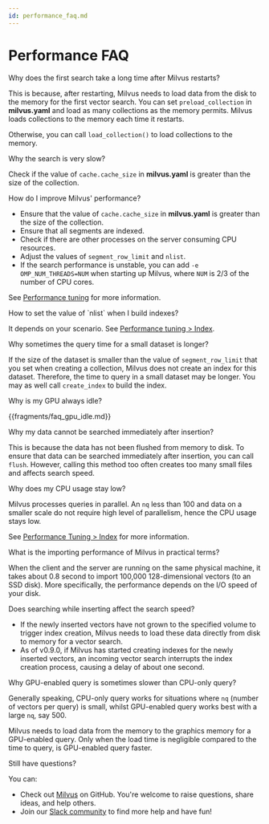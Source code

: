 ```yaml
---
id: performance_faq.md
---
```


# Performance FAQ

<div class="faq-header" id="1">Why does the first search take a long time after Milvus restarts?</div>

This is because, after restarting, Milvus needs to load data from the disk to the memory for the first vector search. You can set `preload_collection` in **milvus.yaml** and load as many collections as the memory permits. Milvus loads collections to the memory each time it restarts. 

Otherwise, you can call `load_collection()` to load collections to the memory.

<div class="faq-header" id="2">Why the search is very slow?</div>

Check if the value of `cache.cache_size` in **milvus.yaml** is greater than the size of the collection.

<div class="faq-header" id="3">How do I improve Milvus' performance?</div>

- Ensure that the value of `cache.cache_size` in **milvus.yaml** is greater than the size of the collection.
- Ensure that all segments are indexed. 
- Check if there are other processes on the server consuming CPU resources.
- Adjust the values of `segment_row_limit` and `nlist`.
- If the search performance is unstable, you can add `-e OMP_NUM_THREADS=NUM` when starting up Milvus, where `NUM` is 2/3 of the number of CPU cores. 

See [Performance tuning](tuning.md) for more information. 

<div class="faq-header" id="4">How to set the value of `nlist` when I build indexes?</div>

It depends on your scenario. See [Performance tuning > Index](tuning.md#Index).

<div class="faq-header" id="5">Why sometimes the query time for a small dataset is longer?</div>

If the size of the dataset is smaller than the value of `segment_row_limit` that you set when creating a collection, Milvus does not create an index for this dataset. Therefore, the time to query in a small dataset may be longer. You may as well call `create_index` to build the index.


<div class="faq-header" id="6">Why is my GPU always idle?</div>

{{fragments/faq_gpu_idle.md}}

<div class="faq-header" id="7">Why my data cannot be searched immediately after insertion?</div>

This is because the data has not been flushed from memory to disk. To ensure that data can be searched immediately after insertion, you can call `flush`. However, calling this method too often creates too many small files and affects search speed.

<div class="faq-header" id="8">Why does my CPU usage stay low?</div>

Milvus processes queries in parallel. An `nq` less than 100 and data on a smaller scale do not require high level of parallelism, hence the CPU usage stays low.


See [Performance Tuning > Index](tuning.md#Index) for more information.

<div class="faq-header" id="9">What is the importing performance of Milvus in practical terms?</div>

When the client and the server are running on the same physical machine, it takes about 0.8 second to import 100,000 128-dimensional vectors (to an SSD disk). More specifically, the performance depends on the I/O speed of your disk.

<div class="faq-header" id="10">Does searching while inserting affect the search speed?</div>

- If the newly inserted vectors have not grown to the specified volume to trigger index creation, Milvus needs to load these data directly from disk to memory for a vector search.
- As of v0.9.0, if Milvus has started creating indexes for the newly inserted vectors, an incoming vector search interrupts the index creation process, causing a delay of about one second.

<div class="faq-header" id="11">Why GPU-enabled query is sometimes slower than CPU-only query?</div>

Generally speaking, CPU-only query works for situations where `nq` (number of vectors per query) is small, whilst GPU-enabled query works best with a large `nq`, say 500.

Milvus needs to load data from the memory to the graphics memory for a GPU-enabled query. Only when the load time is negligible compared to the time to query, is GPU-enabled query faster.

<div class="faq-header" id="12">Still have questions?</div>

You can:

- Check out [Milvus](https://github.com/milvus-io/milvus/issues) on GitHub. You're welcome to raise questions, share ideas, and help others.
- Join our [Slack community](https://join.slack.com/t/milvusio/shared_invite/enQtNzY1OTQ0NDI3NjMzLWNmYmM1NmNjOTQ5MGI5NDhhYmRhMGU5M2NhNzhhMDMzY2MzNDdlYjM5ODQ5MmE3ODFlYzU3YjJkNmVlNDQ2ZTk) to find more help and have fun!